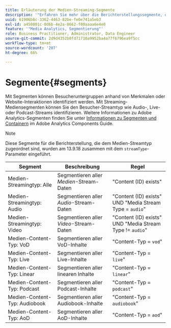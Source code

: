 ```yaml
---
title: Erläuterung der Medien-Streaming-Segmente
description: '"Erfahren Sie mehr über die Berichterstellungssegmente, die mit dem Medien-Streamtyp verknüpft sind, einschließlich Segment, Beschreibung und Regel für den Medien-Streamtyp."'
uuid: 61906b8c-3362-4463-82be-fe0e741a5eb3
exl-id: a450801c-0d6b-4e2a-8662-f00aaaa6e4e0
feature: '"Media Analytics, Segmentierung"'
role: Business Practitioner, Administrator, Data Engineer
source-git-commit: 2d9d4352b0fd71710a9952ba4a77f6796ea9f5cc
workflow-type: tm+mt
source-wordcount: '207'
ht-degree: 66%

---
```


# Segmente{#segments}

Mit Segmenten können Besucheruntergruppen anhand von Merkmalen oder Website-Interaktionen identifiziert werden. Mit Streaming-Mediensegmenten können Sie den Besucher-Streamtyp wie Audio-, Live- oder Podcast-Streams identifizieren. Weitere Informationen zu Adobe Analytics-Segmenten finden Sie unter [Informationen zu Segmenten und Containern](https://experienceleague.adobe.com/docs/analytics/components/segmentation/seg-overview.html?lang=en) im Adobe Analytics Components Guide.

>[!NOTE]
>
>Diese Segmente für die Berichterstellung, die dem Medien-Streamtyp zugeordnet sind, wurden am 13.9.18 zusammen mit dem `streamType`-Parameter eingeführt.

| Segment | Beschreibung | Regel |
|---|---|---|
| Medien-Streamingtyp: Alle | Segmentieren aller *Medien*-Stream-Daten | &quot;Content (ID) exists&quot; |
| Medien-Streamingtyp: Audio | Segmentieren aller *Audio*-Stream-Daten | &quot;Content (ID) exists&quot; UND &quot;Media Stream Type = `audio`&quot; |
| Medien-Streamingtyp: Video | Segmentieren aller *Video*-Stream-Daten | &quot;Content (ID) exists&quot; UND &quot;Media Stream Type != `audio`&quot; |
| Medien-Content-Typ: VoD | Segmentieren aller VoD-Inhalte | &quot;Content-Typ = `vod`&quot; |
| Medien-Content-Typ: Live | Segmentieren aller Live-Inhalte | &quot;Content-Typ = `live`&quot; |
| Medien-Content-Typ: Linear | Segmentieren aller linearen Inhalte | &quot;Content-Typ = `linear`&quot; |
| Medien-Content-Typ: Podcast | Segmentieren aller Podcast-Inhalte | &quot;Content-Typ = `podcast`&quot; |
| Medien-Content-Typ: Audiobook | Segmentieren aller Audiobook-Inhalte | &quot;Content-Typ = `audiobook`&quot; |
| Medien-Content-Typ: AoD | Segmentieren aller AoD-Inhalte | &quot;Content-Typ = `aod`&quot; |
